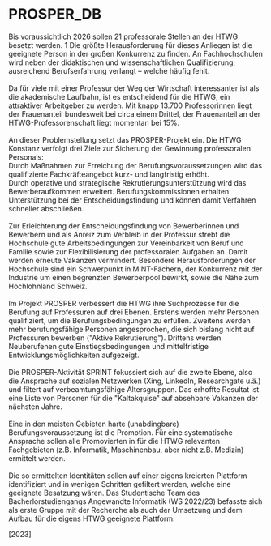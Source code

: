 # PROSPER_DB

Bis voraussichtlich 2026 sollen 21 professorale Stellen an der HTWG besetzt werden. 1 Die 
größte Herausforderung für dieses Anliegen ist die geeignete Person in der großen 
Konkurrenz zu finden. An Fachhochschulen wird neben der didaktischen und 
wissenschaftlichen Qualifizierung, ausreichend Berufserfahrung verlangt – welche häufig 
fehlt.
</br></br>
Da für viele mit einer Professur der Weg der Wirtschaft interessanter ist als die akademische 
Laufbahn, ist es entscheidend für die HTWG, ein attraktiver Arbeitgeber zu werden. 
Mit knapp 13.700 Professorinnen liegt der Frauenanteil bundesweit bei circa einem Drittel, 
der Frauenanteil an der HTWG-Professorenschaft liegt momentan bei 15%.
</br></br>
An dieser Problemstellung setzt das PROSPER-Projekt ein. Die HTWG Konstanz verfolgt drei 
Ziele zur Sicherung der Gewinnung professoralen Personals:
</br>
Durch Maßnahmen zur Erreichung der Berufungsvoraussetzungen wird das qualifizierte 
Fachkräfteangebot kurz- und langfristig erhöht.
</br>
Durch operative und strategische Rekrutierungsunterstützung wird das Bewerberaufkommen 
erweitert. Berufungskommissionen erhalten Unterstützung bei der Entscheidungsfindung 
und können damit Verfahren schneller abschließen.
</br></br>
Zur Erleichterung der Entscheidungsfindung von Bewerberinnen und Bewerbern und als 
Anreiz zum Verbleib in der Professur strebt die Hochschule gute Arbeitsbedingungen zur 
Vereinbarkeit von Beruf und Familie sowie zur Flexibilisierung der professoralen Aufgaben 
an. Damit werden erneute Vakanzen vermindert. Besondere Herausforderungen der 
Hochschule sind ein Schwerpunkt in MINT-Fächern, der Konkurrenz mit der Industrie um 
einen begrenzten Bewerberpool bewirkt, sowie die Nähe zum Hochlohnland Schweiz.
</br></br>
Im Projekt PROSPER verbessert die HTWG ihre Suchprozesse für die Berufung auf 
Professuren auf drei Ebenen. Erstens werden mehr Personen qualifiziert, um die 
Berufungsbedingungen zu erfüllen. Zweitens werden mehr berufungsfähige Personen 
angesprochen, die sich bislang nicht auf Professuren bewerben ("Aktive Rekrutierung"). 
Drittens werden Neuberufenen gute Einstiegsbedingungen und mittelfristige 
Entwicklungsmöglichkeiten aufgezeigt.
</br></br>
Die PROSPER-Aktivität SPRINT fokussiert sich auf die zweite Ebene, also die Ansprache auf 
sozialen Netzwerken (Xing, LinkedIn, Researchgate u.ä.) und filtert auf verbeamtungsfähige 
Altersgruppen. Das erhoffte Resultat ist eine Liste von Personen für die "Kaltakquise" auf 
absehbare Vakanzen der nächsten Jahre.
</br></br>
Eine in den meisten Gebieten harte (unabdingbare) Berufungsvoraussetzung ist die 
Promotion. Für eine systematische Ansprache sollen alle Promovierten in für die HTWG 
relevanten Fachgebieten (z.B. Informatik, Maschinenbau, aber nicht z.B. Medizin) ermittelt 
werden.
</br></br>
Die so ermittelten Identitäten sollen auf einer eigens kreierten Plattform identifiziert und in 
wenigen Schritten gefiltert werden, welche eine geeignete Besatzung wären. 
Das Studentische Team des Bacherlorstudiengangs Angewandte Informatik (WS 2022/23) 
befasste sich als erste Gruppe mit der Recherche als auch der Umsetzung und dem Aufbau 
für die eigens HTWG geeignete Plattform.

[2023]
